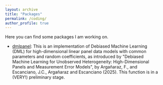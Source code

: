 ```yaml
---
layout: archive
title: "Packages"
permalink: /coding/
author_profile: true
---
```


Here you can find some packages I am working on. 

+ [dmlpanel](https://github.com/argafacu/dmlpanel): This is an implementation of Debiased Machine Learning (DML) for high-dimensional linear panel data models with common parameters and random coefficients, as introduced by "Debiased Machine Learning for Unobserved Heterogeneity: High-Dimensional Panels and Measurement Error Models", by Argañaraz, F., and Escanciano, J.C., Argañaraz and Escanciano (2025). This function is in a (VERY!) preliminary stage.  


